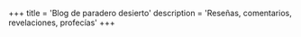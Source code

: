 +++
title = 'Blog de paradero desierto'
description = 'Reseñas, comentarios, revelaciones, profecías'
+++